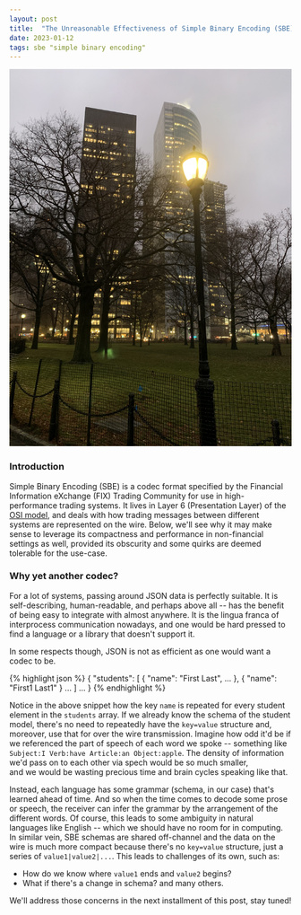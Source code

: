 ```yaml
---
layout: post
title:  "The Unreasonable Effectiveness of Simple Binary Encoding (SBE) I"
date: 2023-01-12
tags: sbe "simple binary encoding"
---
```


![](/assets/img-lamppost.jpeg)

### Introduction
Simple Binary Encoding (SBE) is a codec format specified by the Financial 
Information eXchange (FIX) Trading Community for use in high-performance trading systems. 
It lives in Layer 6 (Presentation Layer) of the [OSI model][OSI model], and deals with how
trading messages between different systems are represented on the wire. 
Below, we'll see why it may make sense to leverage its compactness and performance in 
non-financial settings as well, provided its obscurity and some quirks are deemed tolerable for the
use-case.

### Why yet another codec?
For a lot of systems, passing around JSON data is perfectly suitable. It is self-describing, human-readable, and perhaps above all -- has the benefit of being easy to integrate with almost anywhere. 
It is the lingua franca of interprocess communication nowadays, and one would be hard pressed to find a 
language or a library that doesn't support it.

In some respects though, JSON is not as efficient as one would want a codec to be.

{% highlight json %}
{
    "students": [
        {
            "name": "First Last",
            ...
        },
        {
            "name": "First1 Last1"
        }
        ...
    ]
    ...
}
{% endhighlight %}

Notice in the above snippet how the key `name` is repeated for every student element in the
`students` array. If we already know the schema of the student model, there's no need 
to repeatedly have the `key=value` structure and, moreover, use that for over the wire 
transmission. Imagine how odd it'd be if we referenced the part of speech of each word 
we spoke -- something like
`Subject:I Verb:have Article:an Object:apple`.
The density of information we'd pass on to each other via spech would be so much smaller,  
and we would be wasting precious time and brain cycles speaking like that.

Instead, each language has some grammar (schema, in our case) that's learned ahead of time. And 
so when the time comes to decode some prose or speech, the receiver can infer the grammar by the 
arrangement of the different words. Of course, this leads to some ambiguity in natural languages
 like English -- which we should have no room for in computing. In similar vein, SBE schemas are shared off-channel and the data on the wire is much more compact because there's no `key=value` structure, 
 just a series of `value1|value2|...`. This leads to challenges of its own, such as:
 - How do we know where `value1` ends and `value2` begins?
 - What if there's a change in schema?
 and many others. 

 We'll address those concerns in the next installment of this post, stay tuned!







[OSI model]: [https://en.wikipedia.org/wiki/OSI_model]